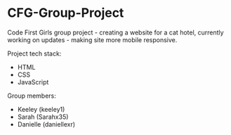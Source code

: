 # CFG-Group-Project
Code First Girls group project - creating a website for a cat hotel, currently working on updates - making site more mobile responsive.

Project tech stack:
- HTML
- CSS
- JavaScript

Group members:
- Keeley (keeley1)
- Sarah (Sarahx35)
- Danielle (daniellexr)
